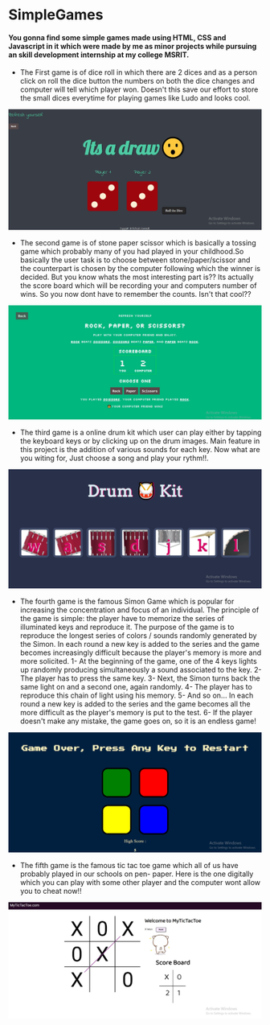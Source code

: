 # SimpleGames

#### You gonna find some simple games made using HTML, CSS and Javascript in it which were made by me as minor projects while pursuing an skill development internship at my college MSRIT.
 - The First game is of dice roll in which there are 2 dices and as a person click on roll the dice button the numbers on both the dice changes and computer will tell which player won. Doesn't this save our effort to store the small dices everytime for playing games like Ludo and looks cool.

 ![UI of Dice game](/Screenshot.jpg)

 -  The second game is of stone paper scissor which is basically a tossing game which probably many of you had played in your childhood.So basically the user task is to choose between stone/paper/scissor and the counterpart is chosen by the computer following which the winner is decided. But you know whats the most interesting part is?? Its actually the score board which will be recording your and computers number of wins. So you now dont have to remember the counts. Isn't that cool??

 ![UI of Stone game](/stonePaper/images/Screenshot.jpg)

 -  The third game is a online drum kit which user can play either by tapping the keyboard keys or by clicking up on the drum images. Main feature in this project is the addition of various sounds for each key. Now what are you witing for, Just choose a song and play your rythm!!. 

 ![UI of Drum Kit](/DrumKit/images/Screenshot.jpg)

 -  The fourth game is the famous Simon Game which is popular for increasing the concentration and focus of an individual. The principle of the game is simple: the player have to memorize the series of illuminated keys and reproduce it. The purpose of the game is to reproduce the longest series of colors / sounds randomly generated by the Simon.
 In each round a new key is added to the series and the game becomes increasingly difficult because the player's memory is more and more solicited.
 1- At the beginning of the game, one of the 4 keys lights up randomly producing simultaneously a sound associated to the key.
 2- The player has to press the same key.
 3- Next, the Simon turns back the same light on and a second one, again randomly.
 4- The player has to reproduce this chain of light using his memory.
 5- And so on... In each round a new key is added to the series and the game becomes all the more difficult as the player's memory is put to the test.
 6- If the player doesn't make any mistake, the game goes on, so it is an endless game!

![UI of Simmon game](/SimonGame/Screenshot.jpg)

-  The fifth game is the famous tic tac toe game which all of us have probably played in our schools on pen- paper. Here is the one digitally which you can play with some other player and the computer wont allow you to cheat now!!

 ![UI of tic tac toe game](/TicTacToe/Screenshot2.jpg)

